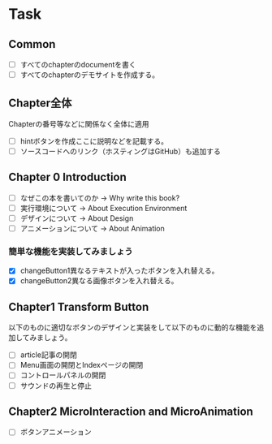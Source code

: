 # Task
## Common

- [ ] すべてのchapterのdocumentを書く
- [ ] すべてのchapterのデモサイトを作成する。

## Chapter全体

Chapterの番号等などに関係なく全体に適用

- [ ]  hintボタンを作成ここに説明などを記載する。
- [ ]  ソースコードへのリンク（ホスティングはGitHub）も追加する

## Chapter 0 Introduction
- [ ]  なぜこの本を書いてのか -> Why write this book?
- [ ]  実行環境について -> About Execution Environment
- [ ]  デザインについて -> About Design
- [ ]  アニメーションについて -> About Animation

### 簡単な機能を実装してみましょう
- [x] changeButton1異なるテキストが入ったボタンを入れ替える。
- [x] changeButton2異なる画像ボタンを入れ替える。
## Chapter1 Transform Button

以下のものに適切なボタンのデザインと実装をして以下のものに動的な機能を追加してみましょう。

- [ ]  article記事の開閉
- [ ]  Menu画面の開閉とIndexページの開閉
- [ ]  コントロールパネルの開閉
- [ ]  サウンドの再生と停止

## Chapter2 MicroInteraction and MicroAnimation

- [ ] ボタンアニメーション